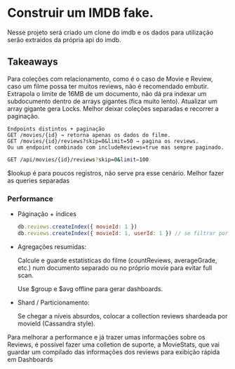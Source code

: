 # Construir um IMDB fake.

Nesse projeto será criado um clone do imdb e os dados para utilização serão extraidos da própria api do imdb.

## Takeaways
Para coleções com relacionamento, como é o caso de Movie e Review, caso um filme possa ter muitos reviews, não é recomendado embutir.
Extrapola o limite de 16MB de um documento, não dá pra indexar um subdocumento dentro de arrays gigantes (fica muito lento).
Atualizar um array gigante gera Locks.
Melhor deixar coleções separadas e recorrer a paginação. 

    Endpoints distintos + paginação 
    GET /movies/{id} → retorna apenas os dados do filme.
    GET /movies/{id}/reviews?skip=0&limit=50 → pagina os reviews.
    Ou um endpoint combinado com includeReviews=true mas sempre paginado.
```bash
GET /api/movies/{id}/reviews?skip=0&limit=100
```
$lookup é para poucos registros, não serve pra esse cenário. Melhor fazer as queries separadas

### Performance
- Páginação + índices

    ```javascript
    db.reviews.createIndex({ movieId: 1 })
    db.reviews.createIndex({ movieId: 1, userId: 1 }) // se filtrar por usuário também
    ```
- Agregações resumidas:

    Calcule e guarde estatísticas do filme (countReviews, averageGrade, etc.) num documento separado ou no próprio movie para evitar full scan.
    
    Use $group e $avg offline para gerar dashboards.

- Shard / Particionamento:

    Se chegar a níveis absurdos, colocar a collection reviews shardeada por movieId (Cassandra style).

Para melhorar a performance e já trazer umas informações sobre os Reviews, é possível fazer uma colletion de suporte, a MovieStats, que vai guardar um compilado das informações dos reviews para exibição rápida em Dashboards

